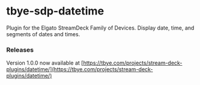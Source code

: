 # tbye-sdp-datetime
Plugin for the Elgato StreamDeck Family of Devices.  Display date, time, and segments of dates and times.

### Releases

Version 1.0.0 now available at [https://tbye.com/projects/stream-deck-plugins/datetime/](https://tbye.com/projects/stream-deck-plugins/datetime/)